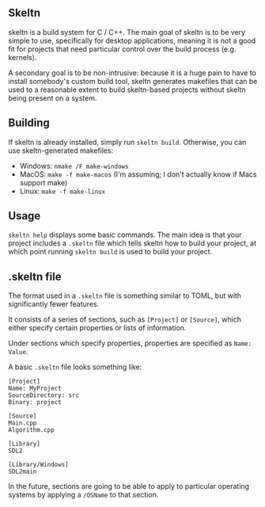 ## Skeltn
skeltn is a build system for C / C++. The main goal of skeltn is to be very simple to use, specifically for desktop applications, meaning it is not a good fit for projects that need particular control over the build process (e.g. kernels).

A secondary goal is to be non-intrusive: because it is a huge pain to have to install somebody's custom build tool, skeltn generates makefiles that can be used to a reasonable extent to build skeltn-based projects without skeltn being present on a system.

## Building
If skeltn is already installed, simply run `skeltn build`. Otherwise, you can use skeltn-generated makefiles:
- Windows: `nmake /F make-windows`
- MacOS: `make -f make-macos` (I'm assuming; I don't actually know if Macs support make)
- Linux: `make -f make-linux`

## Usage
`skeltn help` displays some basic commands. The main idea is that your project includes a `.skeltn` file which tells skeltn how to build your project, at which point running `skeltn build` is used to build your project.

## .skeltn file
The format used in a `.skeltn` file is something similar to TOML, but with significantly fewer features.

It consists of a series of sections, such as `[Project]` or `[Source]`, which either specify certain properties or lists of information.

Under sections which specify properties, properties are specified as `Name: Value`.

A basic `.skeltn` file looks something like:
```
[Project]
Name: MyProject
SourceDirectory: src
Binary: project

[Source]
Main.cpp
Algorithm.cpp

[Library]
SDL2

[Library/Windows]
SDL2main
```

In the future, sections are going to be able to apply to particular operating systems by applying a `/OSName` to that section.